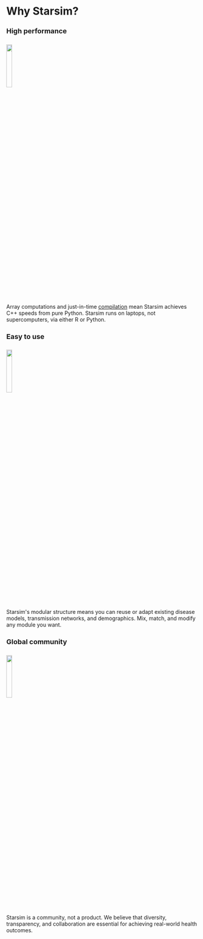 # Why Starsim?

<div class="row">
  <div class="col-md-4">
    <div class="card card-blog card-top-shadow">
      <div class="card-body" style="min-height: 300px;">
        <h2 class="card-category text-center" style="font-weight:bold; font-size: 18px;">High performance</h2>
        <div class="card-image text-center">
          <img class="img img-raised" src="https://icongr.am/fontawesome/flash.svg?color=0b1b30" style="width:17%; margin:5px 0; padding: 5px 0;">
        </div>
        <p class="card-description text-left" style="margin-top:10px;">
          Array computations and just-in-time <a href="https://numba.pydata.org/">compilation</a> mean Starsim achieves C++ speeds from pure Python. Starsim runs on laptops, not supercomputers, via either R or Python.
        </p>
      </div>
    </div>
  </div>

  <div class="col-md-4">
    <div class="card card-blog card-top-shadow">
      <div class="card-body" style="min-height: 300px;">
        <h2 class="card-category text-center" style="font-weight:bold; font-size: 18px;">Easy to use</h2>
        <div class="card-image text-center">
          <img class="img img-raised" src="https://icongr.am/fontawesome/angellist.svg?color=0b1b30" style="width:17%; margin:5px 0; padding: 5px 0;">
        </div>
        <p class="card-description text-left" style="margin-top:10px;">
          Starsim's modular structure means you can reuse or adapt existing disease models, transmission networks, and demographics. Mix, match, and modify any module you want.
        </p>
      </div>
    </div>
  </div>

  <div class="col-md-4">
    <div class="card card-blog card-top-shadow">
      <div class="card-body" style="min-height: 300px;">
        <h2 class="card-category text-center" style="font-weight:bold; font-size: 18px;">Global community</h2>
        <div class="card-image text-center">
          <img class="img img-raised" src="https://icongr.am/fontawesome/globe.svg?color=0b1b30" style="width:17%; margin:5px 0; padding: 5px 0;">
        </div>
        <p class="card-description text-left" style="margin-top:10px;">
          Starsim is a community, not a product. We believe that diversity, transparency, and collaboration are essential for achieving real-world health outcomes.
        </p>
      </div>
    </div>
  </div>
</div> 